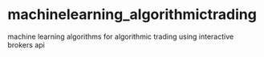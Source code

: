 # machinelearning_algorithmictrading
machine learning algorithms for algorithmic trading using interactive brokers api
